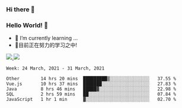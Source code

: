 ### Hi there 👋
### Hello World! 🙌

- 🌱 I’m currently learning ...
- 📖目前正在努力的学习之中!

<a href="https://github.com/anuraghazra/github-readme-stats">
  <img src="https://github-readme-stats.vercel.app/api?username=keyboardWithDream&show_icons=true&repo=github-readme-stats" />
</a>
<a href="https://github.com/anuraghazra/convoychat">
  <img src="https://github-readme-stats.vercel.app/api/top-langs/?username=keyboardWithDream&layout=compact&repo=convoychat" />
</a>



<!--START_SECTION:waka-->
```text
Week: 24 March, 2021 - 31 March, 2021

Other        14 hrs 20 mins  █████████▒░░░░░░░░░░░░░░░   37.55 % 
Vue.js       10 hrs 37 mins  ███████░░░░░░░░░░░░░░░░░░   27.83 % 
Java         8 hrs 46 mins   █████▓░░░░░░░░░░░░░░░░░░░   22.98 % 
SQL          2 hrs 59 mins   ██░░░░░░░░░░░░░░░░░░░░░░░   07.84 % 
JavaScript   1 hr 1 min      ▓░░░░░░░░░░░░░░░░░░░░░░░░   02.70 % 
```
<!--END_SECTION:waka-->
